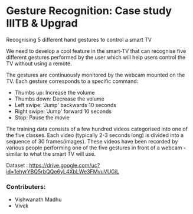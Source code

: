 # Gesture Recognition: Case study IIITB & Upgrad
Recognising 5 different hand gestures to control a smart TV

We need to develop a cool feature in the smart-TV that can recognise five different gestures performed by the user which will help users control the TV without using a remote. 

The gestures are continuously monitored by the webcam mounted on the TV. Each gesture corresponds to a specific command:
 - Thumbs up:  Increase the volume
 - Thumbs down: Decrease the volume
 - Left swipe: 'Jump' backwards 10 seconds
 - Right swipe: 'Jump' forward 10 seconds  
 - Stop: Pause the movie
 
The training data consists of a few hundred videos categorised into one of the five classes. Each video (typically 2-3 seconds long) is divided into a sequence of 30 frames(images). These videos have been recorded by various people performing one of the five gestures in front of a webcam - similar to what the smart TV will use. 

Dataset : https://drive.google.com/uc?id=1ehyrYBQ5rbQQe6yL4XbLWe3FMvuVUGiL

### Contributers:
- Vishwanath Madhu
- Vivek
